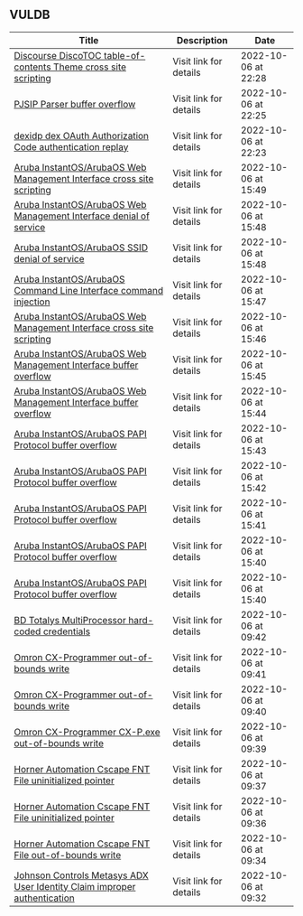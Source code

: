 ## VULDB
|Title|Description|Date|
|---|---|---|
| [Discourse DiscoTOC table-of-contents Theme cross site scripting](https://vuldb.com/?id.210170) | Visit link for details | 2022-10-06 at 22:28 |
| [PJSIP Parser buffer overflow](https://vuldb.com/?id.210169) | Visit link for details | 2022-10-06 at 22:25 |
| [dexidp dex OAuth Authorization Code authentication replay](https://vuldb.com/?id.210168) | Visit link for details | 2022-10-06 at 22:23 |
| [Aruba InstantOS/ArubaOS Web Management Interface cross site scripting](https://vuldb.com/?id.210167) | Visit link for details | 2022-10-06 at 15:49 |
| [Aruba InstantOS/ArubaOS Web Management Interface denial of service](https://vuldb.com/?id.210166) | Visit link for details | 2022-10-06 at 15:48 |
| [Aruba InstantOS/ArubaOS SSID denial of service](https://vuldb.com/?id.210165) | Visit link for details | 2022-10-06 at 15:48 |
| [Aruba InstantOS/ArubaOS Command Line Interface command injection](https://vuldb.com/?id.210164) | Visit link for details | 2022-10-06 at 15:47 |
| [Aruba InstantOS/ArubaOS Web Management Interface cross site scripting](https://vuldb.com/?id.210163) | Visit link for details | 2022-10-06 at 15:46 |
| [Aruba InstantOS/ArubaOS Web Management Interface buffer overflow](https://vuldb.com/?id.210162) | Visit link for details | 2022-10-06 at 15:45 |
| [Aruba InstantOS/ArubaOS Web Management Interface buffer overflow](https://vuldb.com/?id.210161) | Visit link for details | 2022-10-06 at 15:44 |
| [Aruba InstantOS/ArubaOS PAPI Protocol buffer overflow](https://vuldb.com/?id.210160) | Visit link for details | 2022-10-06 at 15:43 |
| [Aruba InstantOS/ArubaOS PAPI Protocol buffer overflow](https://vuldb.com/?id.210159) | Visit link for details | 2022-10-06 at 15:42 |
| [Aruba InstantOS/ArubaOS PAPI Protocol buffer overflow](https://vuldb.com/?id.210158) | Visit link for details | 2022-10-06 at 15:41 |
| [Aruba InstantOS/ArubaOS PAPI Protocol buffer overflow](https://vuldb.com/?id.210157) | Visit link for details | 2022-10-06 at 15:40 |
| [Aruba InstantOS/ArubaOS PAPI Protocol buffer overflow](https://vuldb.com/?id.210156) | Visit link for details | 2022-10-06 at 15:40 |
| [BD Totalys MultiProcessor hard-coded credentials](https://vuldb.com/?id.210155) | Visit link for details | 2022-10-06 at 09:42 |
| [Omron CX-Programmer out-of-bounds write](https://vuldb.com/?id.210154) | Visit link for details | 2022-10-06 at 09:41 |
| [Omron CX-Programmer out-of-bounds write](https://vuldb.com/?id.210153) | Visit link for details | 2022-10-06 at 09:40 |
| [Omron CX-Programmer CX-P.exe out-of-bounds write](https://vuldb.com/?id.210152) | Visit link for details | 2022-10-06 at 09:39 |
| [Horner Automation Cscape FNT File uninitialized pointer](https://vuldb.com/?id.210151) | Visit link for details | 2022-10-06 at 09:37 |
| [Horner Automation Cscape FNT File uninitialized pointer](https://vuldb.com/?id.210150) | Visit link for details | 2022-10-06 at 09:36 |
| [Horner Automation Cscape FNT File out-of-bounds write](https://vuldb.com/?id.210149) | Visit link for details | 2022-10-06 at 09:34 |
| [Johnson Controls Metasys ADX User Identity Claim improper authentication](https://vuldb.com/?id.210148) | Visit link for details | 2022-10-06 at 09:32 |
